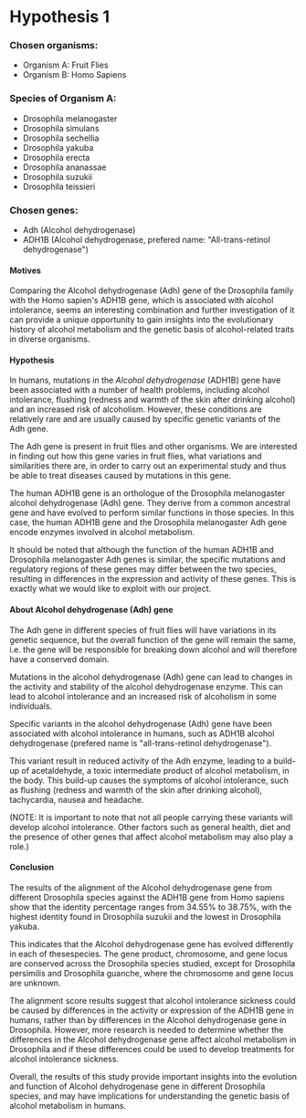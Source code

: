 Hypothesis 1
==============

### Chosen organisms:
- Organism A: Fruit Flies
- Organism B: Homo Sapiens


### Species of Organism A:
- Drosophila melanogaster
- Drosophila simulans
- Drosophila sechellia
- Drosophila yakuba
- Drosophila erecta
- Drosophila ananassae
- Drosophila suzukii
- Drosophila teissieri


### Chosen genes:
- Adh (Alcohol dehydrogenase)
- ADH1B (Alcohol dehydrogenase, prefered name: "All-trans-retinol dehydrogenase")


#### Motives
Comparing the Alcohol dehydrogenase (Adh) gene of the Drosophila family with
the Homo sapien's ADH1B gene, which is associated with alcohol intolerance,
seems an interesting combination and further investigation of it can provide a
unique opportunity to gain insights into the evolutionary history of
alcohol metabolism and the genetic basis of alcohol-related traits in diverse
organisms.


#### Hypothesis
In humans, mutations in the *Alcohol dehydrogenase* (ADH1B) gene have been
associated with a number of health problems, including alcohol intolerance,
flushing (redness and warmth of the skin after drinking alcohol) and an
increased risk of alcoholism. However, these conditions are relatively rare and
are usually caused by specific genetic variants of the Adh gene.

The Adh gene is present in fruit flies and other organisms. We are interested
in finding out how this gene varies in fruit flies, what variations and
similarities there are, in order to carry out an experimental study and thus be
able to treat diseases caused by mutations in this gene.

The human ADH1B gene is an orthologue of the Drosophila melanogaster alcohol
dehydrogenase (Adh) gene.
They derive from a common ancestral gene and have evolved to perform similar
functions in those species. In this case, the human ADH1B gene and the
Drosophila melanogaster Adh gene encode enzymes involved in alcohol metabolism.

It should be noted that although the function of the human ADH1B and Drosophila
melanogaster Adh genes is similar, the specific mutations and regulatory
regions of these genes may differ between the two species, resulting in
differences in the expression and activity of these genes. This is exactly what
we would like to exploit with our project.


#### About Alcohol dehydrogenase (Adh) gene
The Adh gene in different species of fruit flies will have variations in its
genetic sequence, but the overall function of the gene will remain the same,
i.e. the gene will be responsible for breaking down alcohol and will therefore
have a conserved domain.

Mutations in the alcohol dehydrogenase (Adh) gene can lead to changes in the
activity and stability of the alcohol dehydrogenase enzyme. This can lead to
alcohol intolerance and an increased risk of alcoholism in some individuals.

Specific variants in the alcohol dehydrogenase (Adh) gene have been
associated with alcohol intolerance in humans, such as ADH1B
alcohol dehydrogenase (prefered name is "all-trans-retinol dehydrogenase").

This variant result in reduced activity of the Adh enzyme, leading to a
build-up of acetaldehyde, a toxic intermediate product of alcohol metabolism,
in the body. This build-up causes the symptoms of alcohol intolerance, such as
flushing (redness and warmth of the skin after drinking alcohol), tachycardia,
nausea and headache.

(NOTE: It is important to note that not all people carrying these variants will
develop alcohol intolerance. Other factors such as general health, diet and the
presence of other genes that affect alcohol metabolism may also play a role.)

#### Conclusion
The results of the alignment of the Alcohol dehydrogenase gene from different
Drosophila species against the ADH1B gene from Homo sapiens show that the
identity percentage ranges from 34.55% to 38.75%, with the highest identity
found in Drosophila suzukii and the lowest in Drosophila yakuba.

This indicates that the Alcohol dehydrogenase gene has evolved differently in each
of thesespecies. The gene product, chromosome, and gene locus are conserved across the
Drosophila species studied, except for Drosophila persimilis and Drosophila
guanche, where the chromosome and gene locus are unknown.

The alignment score results suggest that alcohol intolerance sickness could be caused by
differences in the activity or expression of the ADH1B gene in humans, rather
than by differences in the Alcohol dehydrogenase gene in Drosophila.
However, more research is needed to determine whether the differences in the Alcohol
dehydrogenase gene affect alcohol metabolism in Drosophila and if these
differences could be used to develop treatments for alcohol intolerance
sickness.

Overall, the results of this study provide important insights into
the evolution and function of Alcohol dehydrogenase gene in different
Drosophila species, and may have implications for understanding the genetic
basis of alcohol metabolism in humans.
